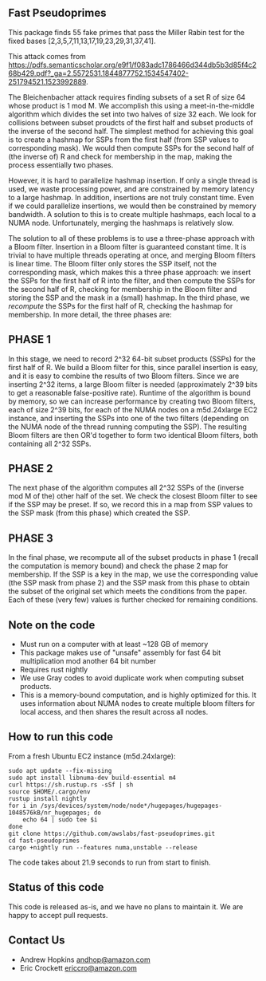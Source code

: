 ## Fast Pseudoprimes
This package finds 55 fake primes that pass the Miller Rabin test for the fixed bases [2,3,5,7,11,13,17,19,23,29,31,37,41].

This attack comes from https://pdfs.semanticscholar.org/e9f1/f083adc1786466d344db5b3d85f4c268b429.pdf?_ga=2.5572531.1844877752.1534547402-251794521.1523992889.

The Bleichenbacher attack requires finding subsets of a set R of size 64 whose product is 1 mod M. We accomplish this using a meet-in-the-middle algorithm which divides the set into two halves of size 32 each. We look for collisions between subset proudcts of the first half and subset products of the inverse of the second half. The simplest method for achieving this goal is to create a hashmap for SSPs from the first half (from SSP values to corresponding mask). We would then compute SSPs for the second half of (the inverse of) R and check for membership in the map, making the process essentially two phases.

However, it is hard to parallelize hashmap insertion. If only a single thread is used, we waste processing power, and are constrained by memory latency to a large hashmap. In addition, insertions are not truly constant time. Even if we could parallelize insertions, we would then be constrained by memory bandwidth. A solution to this is to create multiple hashmaps, each local to a NUMA node. Unfortunately, merging the hashmaps is relatively slow.

The solution to all of these problems is to use a three-phase approach with a Bloom filter. Insertion in a Bloom filter is guaranteed constant time. It is trivial to have multiple threads operating at once, and merging Bloom filters is linear time. The Bloom filter only stores the SSP itself, not the corresponding mask, which makes this a three phase approach: we insert the SSPs for the first half of R into the filter, and then compute the SSPs for the second half of R, checking for membership in the Bloom filter and storing the SSP and the mask in a (small) hashmap. In the third phase, we *recompute* the SSPs for the first half of R, checking the hashmap for membership. In more detail, the three phases are:

## PHASE 1
In this stage, we need to record 2^32 64-bit subset products (SSPs) for the first half of R. We build a Bloom filter for this, since parallel insertion is easy, and it is easy to combine the results of two Bloom filters. Since we are inserting 2^32 items, a large Bloom filter is needed (approximately 2^39 bits to get a reasonable false-positive rate). Runtime of the algorithm is bound by memory, so we can increase performance by creating two Bloom filters, each of size 2^39 bits, for each of the NUMA nodes on a m5d.24xlarge EC2 instance, and inserting the SSPs into one of the two filters (depending on the NUMA node of the thread running computing the SSP). The resulting Bloom filters are then OR'd together to form two identical Bloom filters, both containing all 2^32 SSPs.

## PHASE 2
The next phase of the algorithm computes all 2^32 SSPs of the (inverse mod M of the) other half of the set. We check the closest Bloom filter to see if the SSP may be preset. If so, we record this in a map from SSP values to the SSP mask (from this phase) which created the SSP.

## PHASE 3
In the final phase, we recompute all of the subset products in phase 1 (recall the computation is memory bound) and check the phase 2 map for membership. If the SSP is a key in the map, we use the corresponding value (the SSP mask from phase 2) and the SSP mask from this phase to obtain the subset of the original set which meets the conditions from the paper. Each of these (very few) values is further checked for remaining conditions.

## Note on the code
* Must run on a computer with at least ~128 GB of memory
* This package makes use of "unsafe" assembly for fast 64 bit multiplication mod another 64 bit number
* Requires rust nightly
* We use Gray codes to avoid duplicate work when computing subset products.
* This is a memory-bound computation, and is highly optimized for this. It uses information about NUMA nodes to create multiple bloom filters for local access, and then shares the result across all nodes.

## How to run this code 
From a fresh Ubuntu EC2 instance (m5d.24xlarge):

```
sudo apt update --fix-missing
sudo apt install libnuma-dev build-essential m4
curl https://sh.rustup.rs -sSf | sh
source $HOME/.cargo/env
rustup install nightly
for i in /sys/devices/system/node/node*/hugepages/hugepages-1048576kB/nr_hugepages; do
    echo 64 | sudo tee $i
done
git clone https://github.com/awslabs/fast-pseudoprimes.git
cd fast-pseudoprimes
cargo +nightly run --features numa,unstable --release
```
The code takes about 21.9 seconds to run from start to finish.

## Status of this code
This code is released as-is, and we have no plans to maintain it. We are happy to accept pull requests.

## Contact Us
* Andrew Hopkins andhop@amazon.com
* Eric Crockett ericcro@amazon.com
